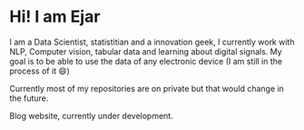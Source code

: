 # Hi! I am Ejar

I am a Data Scientist, statistitian and a innovation geek, I currently work with NLP, Computer vision, tabular data and learning about digital signals. My goal is to be able to use the data of any electronic device (I am still in the process of it 😄)

Currently most of my repositories are on private but that would change in the future.

Blog website, currently under development.
